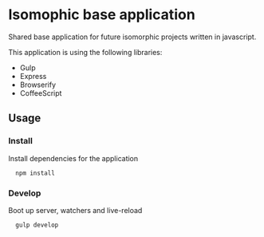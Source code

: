 # Isomophic base application

Shared base application for future isomorphic projects written in javascript.

This application is using the following libraries:

* Gulp
* Express
* Browserify
* CoffeeScript

## Usage

### Install

Install dependencies for the application

```
  npm install
```

### Develop

Boot up server, watchers and live-reload

```
  gulp develop
```
